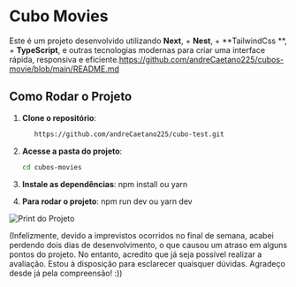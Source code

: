 # Cubo Movies

Este é um projeto desenvolvido utilizando **Next**, + **Nest**, + **TailwindCss **,  +  **TypeScript**,  e outras tecnologias modernas para criar uma interface rápida, responsiva e eficiente.https://github.com/andreCaetano225/cubos-movie/blob/main/README.md


## Como Rodar o Projeto

1. **Clone o repositório**:
   ```bash
      https://github.com/andreCaetano225/cubo-test.git

2. **Acesse a pasta do projeto**:
   ```bash
   cd cubos-movies

3. **Instale as dependências**:
   npm install ou yarn

4. **Para rodar o projeto**:
   npm run dev ou yarn dev



![Print do Projeto](/login.png)

(Infelizmente, devido a imprevistos ocorridos no final de semana, acabei perdendo dois dias de desenvolvimento, o que causou um atraso em alguns pontos do projeto. No entanto, acredito que já seja possível realizar a avaliação. Estou à disposição para esclarecer quaisquer dúvidas. Agradeço desde já pela compreensão! :))

